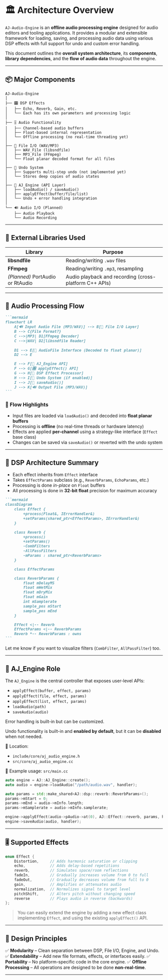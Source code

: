 # 🏛️ Architecture Overview

`AJ-Audio-Engine` is an **offline audio processing engine** designed for audio editors and tooling applications. It provides a modular and extensible framework for loading, saving, and processing audio data using various DSP effects with full support for undo and custom error handling.

This document outlines the **overall system architecture**, its **components**, **library dependencies**, and the **flow of audio data** throughout the engine.

---

## 📦 Major Components

```
AJ-Audio-Engine
│
├── 🎛️ DSP Effects
│   ├── Echo, Reverb, Gain, etc.
│   └── Each has its own parameters and processing logic
│
├── 🎚️ Audio Functionality
│   ├── Channel-based audio buffers
│   ├── Float-based internal representation
│   └── Offline processing (no real-time threading yet)
│
├── 📁 File I/O (WAV/MP3)
│   ├── WAV_File (libsndfile)
│   ├── MP3_File (FFmpeg)
│   └── Float planar decoded format for all files
│
├── 🔁 Undo System
│   ├── Supports multi-step undo (not implemented yet)
│   └── Stores deep copies of audio states
│
├── 🧠 AJ_Engine (API Layer)
│   ├── loadAudio() / saveAudio()
│   ├── applyEffect(buffer/file/list)
│   └── Undo + error handling integration
│
└── 🔊 Audio I/O (Planned)
    ├── Audio Playback
    └── Audio Recording
```

---

## 🔧 External Libraries Used

| Library                          | Purpose                                                |
| -------------------------------- | ------------------------------------------------------ |
| **libsndfile**                   | Reading/writing `.wav` files                           |
| **FFmpeg**                       | Reading/writing `.mp3`, resampling                     |
| *(Planned)* PortAudio or RtAudio | Audio playback and recording (cross-platform C++ APIs) |

---

## 🔁 Audio Processing Flow

````markdown
```mermaid
flowchart LR
    A[🔊 Input Audio File (MP3/WAV)] --> B[📁 File I/O Layer]
    B --> C{File Format?}
    C -->|MP3| D1[FFmpeg Decoder]
    C -->|WAV| D2[libsndfile Reader]
    
    D1 --> E[🔗 AudioFile Interface (Decoded to float planar)]
    D2 --> E

    E --> F[🧠 AJ_Engine API]
    F --> G[🎛️ applyEffect() API]
    G --> H[🧠 DSP Effect Processor]
    H --> I[🔁 Undo System (if enabled)]
    I --> J[📁 saveAudio()]
    J --> K[🔊 Output File (MP3/WAV)]
```
````

### 🎯 Flow Highlights

* Input files are loaded via `loadAudio()` and decoded into **float planar buffers**
* Processing is **offline** (no real-time threads or hardware latency)
* Effects are applied **per-channel** using a strategy-like interface (`Effect` base class)
* Changes can be saved via `saveAudio()` or reverted with the undo system

---

## 🧠 DSP Architecture Summary

* Each effect inherits from `Effect` interface
* Takes `EffectParams` subclass (e.g., `ReverbParams`, `EchoParams`, etc.)
* Processing is done *in-place* on `Float` buffers
* All processing is done in **32-bit float** precision for maximum accuracy

````markdown
```mermaid
classDiagram
    class Effect {
        +process(Float&, IErrorHandler&)
        +setParams(shared_ptr<EffectParams>, IErrorHandler&)
    }

    class Reverb {
        +process()
        +setParams()
        -CombFilters
        -AllPassFilters
        -mParams : shared_ptr<ReverbParams>
    }

    class EffectParams

    class ReverbParams {
        float mDelayMS
        float mWetMix
        float mDryMix
        float mGain
        int mSamplerate
        sample_pos mStart
        sample_pos mEnd
    }

    Effect <|-- Reverb
    EffectParams <|-- ReverbParams
    Reverb *-- ReverbParams : owns
```
````


Let me know if you want to visualize filters (`CombFilter`, `AllPassFilter`) too.


---

## 🧠 AJ\_Engine Role

The `AJ_Engine` is the central controller that exposes user-level APIs:

* `applyEffect(buffer, effect, params)`
* `applyEffect(file, effect, params)`
* `applyEffect(list, effect, params)`
* `loadAudio(path)`
* `saveAudio(audio)`

Error handling is built-in but can be customized.

Undo functionality is built-in and **enabled by default**, but it can be **disabled** when not needed.

📁 Location:

* `include/core/aj_audio_engine.h`
* `src/core/aj_audio_engine.cc`

📌 Example usage: `src/main.cc`

```cpp
auto engine = AJ::AJ_Engine::create();
auto audio = engine->loadAudio("/path/audio.wav", handler);

auto params = std::make_shared<AJ::dsp::reverb::ReverbParams>();
params->mStart = 0;
params->mEnd = audio->mInfo.length;
params->mSamplerate = audio->mInfo.samplerate;

engine->applyEffect(audio->pAudio->at(0), AJ::Effect::reverb, params, handler);
engine->saveAudio(audio, handler);
```

---

## 🎚️ Supported Effects

```cpp
enum Effect {
    Distortion,     // Adds harmonic saturation or clipping
    echo,           // Adds delay-based repetitions
    reverb,         // Simulates space/room reflections
    fadeIn,         // Gradually increases volume from 0 to full
    fadeOut,        // Gradually decreases volume from full to 0
    gain,           // Amplifies or attenuates audio
    normalization,  // Normalizes signal to target level
    pitchShift,     // Alters pitch without changing speed
    reverse         // Plays audio in reverse (backwards)
};
```

> You can easily extend the engine by adding a new effect class implementing `Effect`, and using the existing `applyEffect()` API.

---

## 🔋 Design Principles

✅ **Modularity** – Clean separation between DSP, File I/O, Engine, and Undo.
✅ **Extendability** – Add new file formats, effects, or interfaces easily.
✅ **Portability** – No platform-specific code in the core engine.
✅ **Offline Processing** – All operations are designed to be done **non-real-time**.

---
